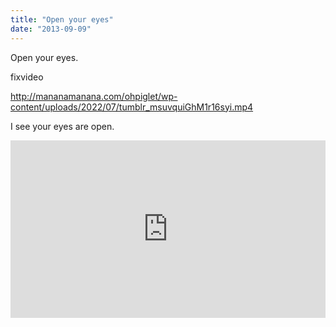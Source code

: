 ```yaml
---
title: "Open your eyes"
date: "2013-09-09"
---
```


Open your eyes.

fixvideo

http://mananamanana.com/ohpiglet/wp-content/uploads/2022/07/tumblr_msuvquiGhM1r16syi.mp4

I see your eyes are open.

<div style="padding:56.34% 0 0 0;position:relative;"><iframe src="https://player.vimeo.com/video/993578371?badge=0&amp;autopause=0&amp;player_id=0&amp;app_id=58479" frameborder="0" allow="autoplay; fullscreen; picture-in-picture; clipboard-write" style="position:absolute;top:0;left:0;width:100%;height:100%;" title="tumblr_msuvquiGhM1r16syi"></iframe></div><script src="https://player.vimeo.com/api/player.js"></script>
